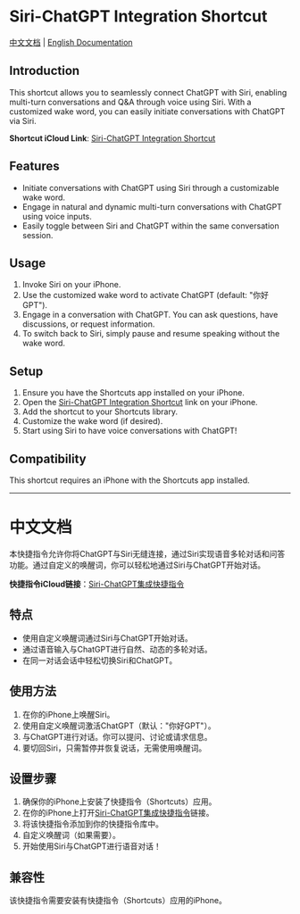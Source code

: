 # Siri-ChatGPT Integration Shortcut

[中文文档](#中文文档) | [English Documentation](#english-documentation)

## Introduction

This shortcut allows you to seamlessly connect ChatGPT with Siri, enabling multi-turn conversations and Q&A through voice using Siri. With a customized wake word, you can easily initiate conversations with ChatGPT via Siri.

**Shortcut iCloud Link**: [Siri-ChatGPT Integration Shortcut](https://www.icloud.com/shortcuts/4cdf68071ea04ff3a3b747b6e52275a2)

## Features

- Initiate conversations with ChatGPT using Siri through a customizable wake word.
- Engage in natural and dynamic multi-turn conversations with ChatGPT using voice inputs.
- Easily toggle between Siri and ChatGPT within the same conversation session.

## Usage

1. Invoke Siri on your iPhone.
2. Use the customized wake word to activate ChatGPT (default: "你好GPT").
3. Engage in a conversation with ChatGPT. You can ask questions, have discussions, or request information.
4. To switch back to Siri, simply pause and resume speaking without the wake word.

## Setup

1. Ensure you have the Shortcuts app installed on your iPhone.
2. Open the [Siri-ChatGPT Integration Shortcut](https://www.icloud.com/shortcuts/4cdf68071ea04ff3a3b747b6e52275a2) link on your iPhone.
3. Add the shortcut to your Shortcuts library.
4. Customize the wake word (if desired).
5. Start using Siri to have voice conversations with ChatGPT!

## Compatibility

This shortcut requires an iPhone with the Shortcuts app installed.

---

# 中文文档

本快捷指令允许你将ChatGPT与Siri无缝连接，通过Siri实现语音多轮对话和问答功能。通过自定义的唤醒词，你可以轻松地通过Siri与ChatGPT开始对话。

**快捷指令iCloud链接**：[Siri-ChatGPT集成快捷指令](https://www.icloud.com/shortcuts/4cdf68071ea04ff3a3b747b6e52275a2)

## 特点

- 使用自定义唤醒词通过Siri与ChatGPT开始对话。
- 通过语音输入与ChatGPT进行自然、动态的多轮对话。
- 在同一对话会话中轻松切换Siri和ChatGPT。

## 使用方法

1. 在你的iPhone上唤醒Siri。
2. 使用自定义唤醒词激活ChatGPT（默认："你好GPT"）。
3. 与ChatGPT进行对话。你可以提问、讨论或请求信息。
4. 要切回Siri，只需暂停并恢复说话，无需使用唤醒词。

## 设置步骤

1. 确保你的iPhone上安装了快捷指令（Shortcuts）应用。
2. 在你的iPhone上打开[Siri-ChatGPT集成快捷指令](https://www.icloud.com/shortcuts/4cdf68071ea04ff3a3b747b6e52275a2)链接。
3. 将该快捷指令添加到你的快捷指令库中。
4. 自定义唤醒词（如果需要）。
5. 开始使用Siri与ChatGPT进行语音对话！

## 兼容性

该快捷指令需要安装有快捷指令（Shortcuts）应用的iPhone。
